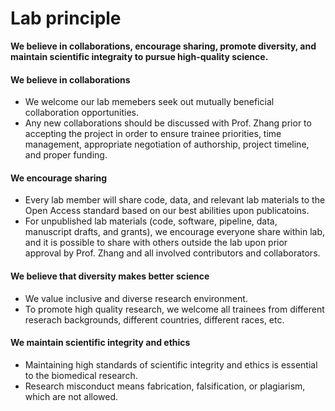 # Lab principle #

**We believe in collaborations, encourage sharing, promote diversity, and maintain scientific integraity to pursue high-quality science.**


#### We believe in collaborations
- We welcome our lab memebers seek out mutually beneficial collaboration opportunities.
- Any new collaborations should be discussed with Prof. Zhang prior to accepting the project in order to ensure trainee priorities, time management, appropriate negotiation of authorship, project timeline, and proper funding.


#### We encourage sharing 
- Every lab member will share code, data, and relevant lab materials to the Open Access standard based on our best abilities upon publicatoins.
- For unpublished lab materials (code, software, pipeline, data, manuscript drafts, and grants), we encourage everyone share within lab, and it is possible to share with others outside the lab upon prior approval by Prof. Zhang and all involved contributors and collaborators.


#### We believe that diversity makes better science
- We value inclusive and diverse research environment.
- To promote high quality research, we welcome all trainees from different reserach backgrounds, different countries, different races, etc.


#### We maintain scientific integrity and ethics
- Maintaining high standards of scientific integrity and ethics is essential to the biomedical research.
- Research misconduct means fabrication, falsification, or plagiarism, which are not allowed.

